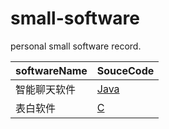 # small-software

personal small software record.

| softwareName | SouceCode                                    |
| ------------ | -------------------------------------------- |
| 智能聊天软件 | [Java](./Intelligent-chat-software) |
| 表白软件 | [C](./Unburden) |